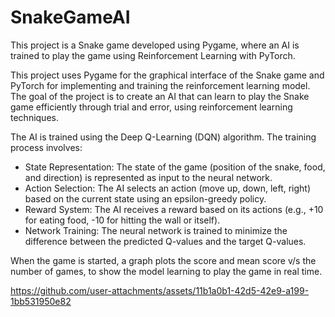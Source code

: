 # SnakeGameAI

This project is a Snake game developed using Pygame, where an AI is trained to play the game using Reinforcement Learning with PyTorch.

This project uses Pygame for the graphical interface of the Snake game and PyTorch for implementing and training the reinforcement learning model. The goal of the project is to create an AI that can learn to play the Snake game efficiently through trial and error, using reinforcement learning techniques.

The AI is trained using the Deep Q-Learning (DQN) algorithm. The training process involves:
- State Representation: The state of the game (position of the snake, food, and direction) is represented as input to the neural network.
- Action Selection: The AI selects an action (move up, down, left, right) based on the current state using an epsilon-greedy policy.
- Reward System: The AI receives a reward based on its actions (e.g., +10 for eating food, -10 for hitting the wall or itself).
- Network Training: The neural network is trained to minimize the difference between the predicted Q-values and the target Q-values.

When the game is started, a graph plots the score and mean score v/s the number of games, to show the model learning to play the game in real time.

https://github.com/user-attachments/assets/11b1a0b1-42d5-42e9-a199-1bb531950e82
